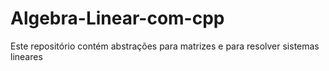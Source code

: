 # Algebra-Linear-com-cpp
Este repositório contém abstrações para matrizes e para resolver sistemas lineares
